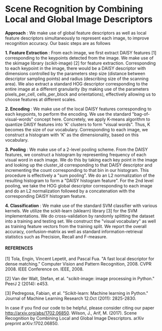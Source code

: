 # Scene Recognition by Combining Local and Global Image Descriptors


**Approach** : We make use of global feature descriptors as well as local feature descriptors 
simultaneously to represent each image, to improve recognition accuracy. Our basic steps are as follows

**1. Feature Extraction** : From each image, we first extract DAISY features [1] corresponding to the keypoints detected from the image. We make use of the skimage library (scikit-image) [2] for feature extraction. Corresponding to each keypoint in the image, there would be a DAISY descriptor with dimensions controlled by the parameters step size (distance between descriptor sampling points) and radius (describing size of the scanning area). We also extract a standard HOG descriptor corresponding to the entire image at a different granularity (by making use of the parameters pixels_per_cell, cells_per_block and orientations), effectively allowing us to choose features at different scales.

**2. Encoding** : We make use of the local DAISY features corresponding to each keypoints, to perform the encoding. We use the standard "bag-of-visual-words" concept here. Concretely, we apply K-means algorithm to quantize DAISY features into 'K' clusters to form "visual words". Thus, K becomes the size of our vocabulary. Corresponding to each image, we construct a histogram with 'K' as the dimensionality, based on this vocabulary.


**3. Pooling** : We make use of a 2-level pooling scheme. From the DAISY features, we construct a histogram by representing frequency of each visual word in each image. We do this by taking each key point in the image and looking up the cluster_id corresponding to that DAISY descriptor and incrementing the count corresponding to that bin in our histogram. This procedure is effectively a "sum pooling". We do an L2 normalization of the resulting histogram to form a "DAISY histogram feature". For the 2nd level pooling, we take the HOG global descriptor corresponding to each image and do an L2 normalization followed by a concatenation with the corresponding DAISY histogram feature.


**4. Classification** : We make use of the standard SVM classifier with various kernels. We utilize the sckit-learn (sklearn) library [3] for the SVM implementations. We do cross-validation by randomly splitting the dataset into a training and testing set. We construct the "visual vocabulary" as well as training feature vectors from the training split. We report the overall accuracy, confusion-matrix as well as standard information-retrieval statistics such as Precision, Recall and F-measure.




#### REFERENCES ########

[1] Tola, Engin, Vincent Lepetit, and Pascal Fua. "A fast local 
descriptor for dense matching." Computer Vision and Pattern Recognition, 
2008. CVPR 2008. IEEE Conference on. IEEE, 2008.

[2] Van der Walt, Stefan, et al. "scikit-image: image processing in 
Python." PeerJ 2 (2014): e453.

[3] Pedregosa, Fabian, et al. "Scikit-learn: Machine learning in 
Python." Journal of Machine Learning Research 12.Oct (2011): 2825-2830.

In case if you find our code to be helpful, please consider citing our paper http://arxiv.org/abs/1702.06850.
Wilson, J., Arif, M. (2017). Scene Recognition by Combining Local and Global Image Descriptors. arXiv preprint arXiv:1702.06850.



